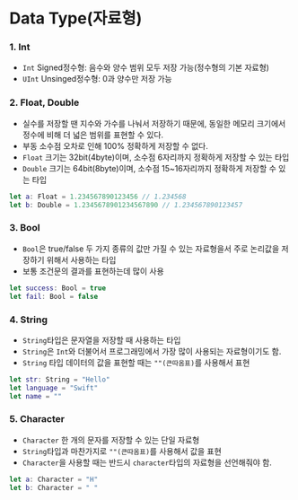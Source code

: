 #  Data Type(자료형)

### 1. Int
* `Int` Signed정수형: 음수와 양수  범위 모두 저장 가능(정수형의 기본 자료형)
* `UInt` Unsinged정수형: 0과 양수만 저장 가능

### 2. Float, Double
* 실수를 저장할 땐 지수와 가수를 나눠서 저장하기 때문에, 동일한 메모리 크기에서 정수에 비해 더 넓은 범위를 표현할 수 있다.
* 부동 소수점 오차로 인해 100% 정확하게 저장할 수 없다.
* `Float` 크기는 32bit(4byte)이며, 소수점 6자리까지 정확하게 저장할 수 있는 타입
* `Double` 크기는 64bit(8byte)이며, 소수점 15~16자리까지 정확하게 저장할 수 있는 타입
```swift
let a: Float = 1.234567890123456 // 1.234568
let b: Double = 1.2345678901234567890 // 1.234567890123457
```
### 3. Bool
* `Bool`은 true/false 두 가지 종류의 값만 가질 수 있는 자료형을서 주로 논리값을 저장하기 위해서 사용하는 타입
* 보통 조건문의 결과를 표현하는데 많이 사용
```swift
let success: Bool = true
let fail: Bool = false
```

### 4. String
* `String`타입은 문자열을 저장할 때 사용하는 타입
* `String`은 `Int`와 더불어서 프로그래밍에서 가장 많이 사용되는 자료형이기도 함.
* `String` 타입 데이터의 값을 표현할 때는 `""(큰따옴표)`를 사용해서 표현
```swift
let str: String = "Hello"
let language = "Swift"
let name = ""
```

### 5. Character
* `Character` 한 개의 문자를 저장할 수 있는 단일 자료형
* `String`타입과 마찬가지로 `""(큰따옴표)`를 사용해서 값을 표현
* `Character`을 사용할 때는 반드시 `character`타입의 자료형을 선언해줘야 함.
```swift
let a: Character = "H"
let b: Character = " "
```
